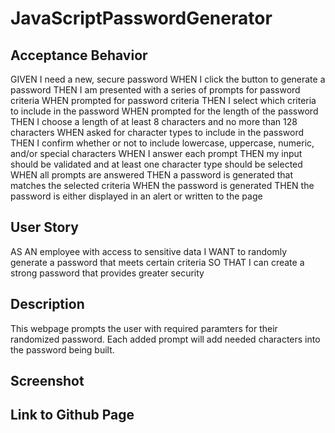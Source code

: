 # JavaScriptPasswordGenerator

## Acceptance Behavior

GIVEN I need a new, secure password
WHEN I click the button to generate a password
THEN I am presented with a series of prompts for password criteria
WHEN prompted for password criteria
THEN I select which criteria to include in the password
WHEN prompted for the length of the password
THEN I choose a length of at least 8 characters and no more than 128 characters
WHEN asked for character types to include in the password
THEN I confirm whether or not to include lowercase, uppercase, numeric, and/or special characters
WHEN I answer each prompt
THEN my input should be validated and at least one character type should be selected
WHEN all prompts are answered
THEN a password is generated that matches the selected criteria
WHEN the password is generated
THEN the password is either displayed in an alert or written to the page

## User Story

AS AN employee with access to sensitive data
I WANT to randomly generate a password that meets certain criteria
SO THAT I can create a strong password that provides greater security

## Description

This webpage prompts the user with required paramters for their randomized password. Each added prompt will add needed characters into the password being built. 

## Screenshot


## Link to Github Page
